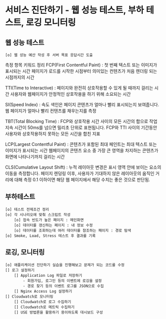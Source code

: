 # 서비스 진단하기 - 웹 성능 테스트, 부하 테스트, 로깅 모니터링

## 웹 성능 테스트 
    [o] 웹 성능 예산 작성 후 서버 목표 응답시간 도출
측정 항목 키워드 정리
FCP(First Contentful Paint)
     : 첫 번째 텍스트 또는 이미지가 표시되는 시간
    페이지가 로드를 시작한 시점부터 의미있는 컨텐츠가 처음 렌더링 되는 시점까지의 시간

TTI(Time to Interactive)
    : 페이지와 완전히 상호작용할 수 있게 될 때까지 걸리는 시간 
    사용자와 웹페이지가 안정적인 상호작용을 하기 위해 소요되는 시간

SI(Speed Index) 
    : 속도 색인은 페이지 콘텐츠가 얼마나 빨리 표시되는지 보여줍니다.
    웹 페이지가 얼마나 빨리 컨텐츠를 채우는지를 측정

TBT(Total Blocking Time)
    : FCP와 상호작용 시간 사이의 모든 시간의 합으로 작업 지속 시간이 50ms를 넘으면 밀리초 단위로 표현됩니다.
    FCP와 TTI 사이의 기간동안 사용자와 상호작용하지 못하는 모든 시간을 합친 지표

LCP(Largest Contentful Paint)
    : 콘텐츠가 포함된 최대 페인트는 최대 텍스트 또는 이미지가 표시되는 시간
    웹페이지의 콘텐츠 요소 중 가장 큰 영역을 차지하는 콘텐츠가 화면에 나타나기까지 걸리는 시간

CLS(Cumulative Layout Shift)
    : 누적 레이아웃 변경은 표시 영역 안에 보이는 요소의 이동을 측정합니다. 
    페이지 렌덩링 이후, 사용자가 기대하지 않은 레이아웃의 움직인 거리에 대해 측정
    0.1 이하이면 해당 웹 페이지에서 해당 수치는 좋은 것으로 판단됨.

## 부하테스트
    [o] 테스트 전제조건 정리 
    [o] 각 시나리오에 맞춰 스크립트 작성
        [o] 접속 빈도가 높은 페이지 : 메인화면
        [o] 데이터를 갱신하는 페이지 : 내 정보 수정
        [o] 데이터를 조회하는데 여러 데이터를 참조하는 페이지 : 경로 탐색   
    [o] Smoke, Load, Stress 테스트 후 결과를 기록 

## 로깅, 모니터링 
    [o] 애플리케이션 진단하기 실습을 진행해보고 문제가 되는 코드를 수정
    [] 로그 설정하기 
        [] Application Log 파일로 저장하기 
            - 회원가입, 로그인 등의 이벤트에 로깅을 설정
            - 경로 찾기 등의 이벤트 로그를 JSON으로 수집 
        [] Nginx Access Log 설정하기 
    [] Cloudwatch로 모니터링 
        [] Cloudwatch로 로그 수집하기 
        [] Cloudwatch로 메트릭 수집하기 
        [] USE 방법론을 활용하기 용이하도록 대시보드 구성 
